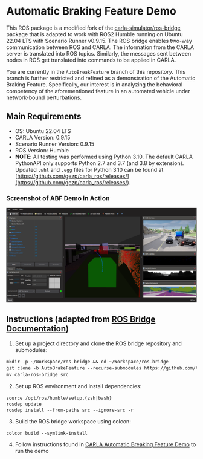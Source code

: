 # Automatic Braking Feature Demo

This ROS package is a modified fork of the [carla-simulator/ros-bridge](https://github.com/carla-simulator/ros-bridge) package that is adapted to work with ROS2 Humble running on Ubuntu 22.04 LTS with Scenario Runner v0.9.15. The ROS bridge enables two-way communication between ROS and CARLA. The information from the CARLA server is translated into ROS topics. Similarly, the messages sent between nodes in ROS get translated into commands to be applied in CARLA.

You are currently in the `AutoBreakFeature` branch of this repository. This branch is further restricted and refined as a demonstration of the Automatic Braking Feature. Specifically, our interest is in analyzing the behavioral competency of the aforementioned feature in an automated vehicle under network-bound perturbations.

## Main Requirements

- OS: Ubuntu 22.04 LTS
- CARLA Version: 0.9.15
- Scenario Runner Version: 0.9.15
- ROS Version: Humble
- **NOTE**: All testing was performed using Python 3.10. The default CARLA PythonAPI only supports Python 2.7 and 3.7 (and 3.8 by extension). Updated `.whl` and `.egg` files for Python 3.10 can be found at [https://github.com/gezp/carla_ros/releases/](https://github.com/gezp/carla_ros/releases/).

### Screenshot of ABF Demo in Action 

![rviz setup](./docs/images/abf_demo.png "ABF Demo")

## Instructions (adapted from [ROS Bridge Documentation](https://carla.readthedocs.io/projects/ros-bridge/en/latest/ros_installation_ros2/))
1. Set up a project directory and clone the ROS bridge repository and submodules:
```markdown
mkdir -p ~/Workspace/ros-bridge && cd ~/Workspace/ros-bridge
git clone -b AutoBrakeFeature --recurse-submodules https://github.com/ttgamage/carla-ros-bridge.git
mv carla-ros-bridge src
```
2. Set up ROS environment and install dependencies:
```
source /opt/ros/humble/setup.{zsh|bash}
rosdep update
rosdep install --from-paths src --ignore-src -r
```
3. Build the ROS bridge workspace using colcon:
```
colcon build --symlink-install
```

4. Follow instructions found in [CARLA Automatic Breaking Feature Demo](./docs/carla_abf_demo.md) to run the demo


